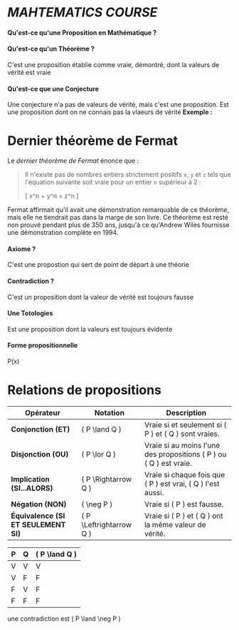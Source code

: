 
# *MAHTEMATICS COURSE*

#### Qu'est-ce qu'une Proposition en Mathématique ?



#### Qu'est-ce qu'un Théorème ?
C'est une proposition établie comme vraie, démontré, dont la valeurs de vérité est vraie

#### Qu'est-ce que une Conjecture
Une conjecture n'a pas de valeurs de vérité, mais c'est une proposition. Est une proposition dont on ne connais pas la vlaeurs de vérité
__Exemple :__ 
# Dernier théorème de Fermat

Le *dernier théorème de Fermat* énonce que :

> Il n'existe pas de nombres entiers strictement positifs `x`, `y` et `z` tels que l'équation suivante soit vraie pour un entier `n` supérieur à 2 :
> 
> \[
> x^n + y^n = z^n
> \]

Fermat affirmait qu'il avait une démonstration remarquable de ce théorème, mais elle ne tiendrait pas dans la marge de son livre. Ce théorème est resté non prouvé pendant plus de 350 ans, jusqu'à ce qu'Andrew Wiles fournisse une démonstration complète en 1994.

#### Axiome ?
C'est une propostion qui sert de point de départ à une théorie


#### Contradiction ?
C'est un proposition dont la valeur de vérité est toujours fausse 

#### Une Totologies 
Est une proposition dont la valeurs est toujours évidente 

#### Forme propositionnelle
P(x)



# Relations de propositions

| Opérateur          | Notation   | Description                                                                                   |
|--------------------|------------|-----------------------------------------------------------------------------------------------|
| **Conjonction (ET)**  | \( P \land Q \)  | Vraie si et seulement si \( P \) et \( Q \) sont vraies.                                     |
| **Disjonction (OU)**  | \( P \lor Q \)   | Vraie si au moins l'une des propositions \( P \) ou \( Q \) est vraie.                     |
| **Implication (SI...ALORS)** | \( P \Rightarrow Q \) | Vraie si chaque fois que \( P \) est vrai, \( Q \) l'est aussi.                            |
| **Négation (NON)**   | \( \neg P \)     | Vraie si \( P \) est fausse.                                                                |
| **Équivalence (SI ET SEULEMENT SI)** | \( P \Leftrightarrow Q \) | Vraie si \( P \) et \( Q \) ont la même valeur de vérité.                                   |


|P | Q |  \( P \land Q \) |
|--|---|------------------|
|V |V  |       V          |
|V |F  |       F          |
|F |V  |       F          |
|F |F  |       F          |

une contradiction est   \( P \land  \neg P \)  
